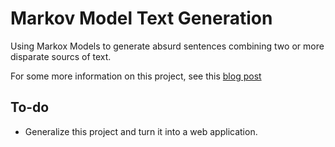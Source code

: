 # Markov Model Text Generation

Using Markox Models to generate absurd sentences combining two or more disparate sourcs of text.

For some more information on this project, see this [blog post](https://bgreenawald.github.io/blog/2018/markov-text-gen.html)

## To-do

* Generalize this project and turn it into a web application.
